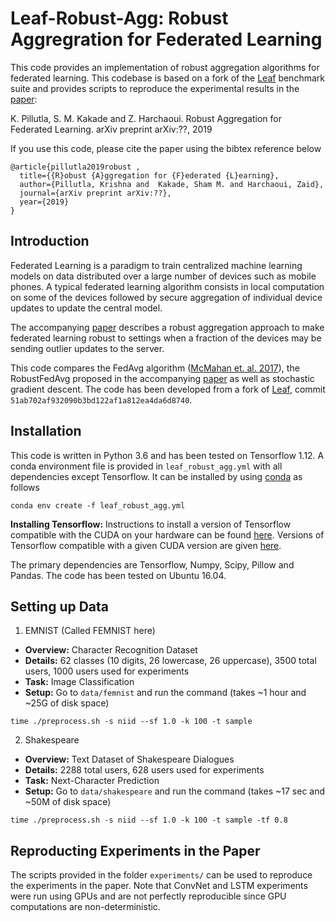 # Leaf-Robust-Agg: Robust Aggregration for Federated Learning

This code provides an implementation of 
robust aggregation algorithms for federated learning.
This codebase is based on a fork of the [Leaf](leaf.cmu.edu) benchmark suite
and provides scripts to reproduce the experimental results in the 
[paper](https://arxiv.org/pdf/??.pdf):

K. Pillutla, S. M. Kakade and Z. Harchaoui. 
Robust Aggregation for Federated Learning. arXiv preprint arXiv:??, 2019 

If you use this code, please cite the paper using the bibtex reference below

```
@article{pillutla2019robust ,
  title={{R}obust {A}ggregation for {F}ederated {L}earning},
  author={Pillutla, Krishna and  Kakade, Sham M. and Harchaoui, Zaid},
  journal={arXiv preprint arXiv:??},
  year={2019}
}
```

Introduction
-----------------
Federated Learning is a paradigm to train centralized machine learning models 
on data distributed over a large number of devices such as mobile phones.
A typical federated learning algorithm consists in local computation on some 
of the devices followed by secure aggregation of individual device updates 
to update the central model. 

The accompanying [paper](https://arxiv.org/pdf/??.pdf) describes a 
robust aggregation approach to make federated learning robust 
to settings when a fraction of the devices may be sending outlier updates to the server. 

This code compares the FedAvg algorithm ([McMahan et. al. 2017](https://arxiv.org/abs/1602.05629)), 
the RobustFedAvg proposed in the accompanying [paper](https://arxiv.org/pdf/??.pdf) 
as well as stochastic gradient descent. 
The code has been developed from a fork of [Leaf](leaf.cmu.edu), commit 
```51ab702af932090b3bd122af1a812ea4da6d8740```.


Installation                                                                                                                   
-----------------
This code is written in Python 3.6 
and has been tested on Tensorflow 1.12.
A conda environment file is provided in 
`leaf_robust_agg.yml` with all dependencies except Tensorflow. 
It can be installed by using 
[conda](https://docs.conda.io/projects/conda/en/latest/user-guide/tasks/manage-environments.html#creating-an-environment-from-an-environment-yml-file)
as follows

```
conda env create -f leaf_robust_agg.yml 
```

**Installing Tensorflow:** Instructions to install 
a version of Tensorflow compatible with the CUDA on your hardware 
can be found [here](https://docs.anaconda.com/anaconda/user-guide/tasks/tensorflow/).
Versions of Tensorflow compatible with a given CUDA version are given 
[here](https://www.tensorflow.org/install/source#tested_build_configurations).  

The primary dependencies are Tensorflow, Numpy, Scipy, Pillow and Pandas.
The code has been tested on Ubuntu 16.04.


Setting up Data
----------------

1. EMNIST (Called FEMNIST here)

  * **Overview:** Character Recognition Dataset
  * **Details:** 62 classes (10 digits, 26 lowercase, 26 uppercase), 3500 total users, 1000 users used for experiments
  * **Task:** Image Classification
  * **Setup:** Go to ```data/femnist``` and run the command (takes ~1 hour and ~25G of disk space) 
  
```
time ./preprocess.sh -s niid --sf 1.0 -k 100 -t sample
```

2. Shakespeare

  * **Overview:** Text Dataset of Shakespeare Dialogues
  * **Details:** 2288 total users, 628 users used for experiments
  * **Task:** Next-Character Prediction
  * **Setup:** Go to ```data/shakespeare``` and run the command (takes ~17 sec and ~50M of disk space)
 
```
time ./preprocess.sh -s niid --sf 1.0 -k 100 -t sample -tf 0.8
```


Reproducting Experiments in the Paper
-------------------------------------

The scripts provided in the folder ```experiments/``` can be used to reproduce the experiments in the paper.
Note that ConvNet and LSTM experiments were run using GPUs and are not perfectly reproducible 
since GPU computations are non-deterministic.
